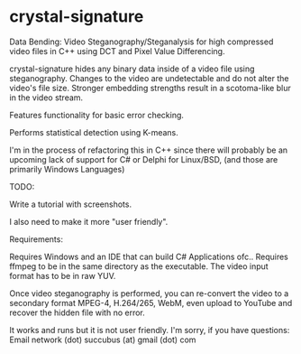 # crystal-signature

Data Bending: Video Steganography/Steganalysis for high compressed video files in C++ using DCT and Pixel Value Differencing. 

crystal-signature hides any binary data inside of a video file using steganography. Changes to the video are undetectable and do not alter the video's file size. Stronger embedding strengths result in a scotoma-like blur in the video stream.

Features functionality for basic error checking.

Performs statistical detection using K-means.

I'm in the process of refactoring this in C++ since there will probably be an upcoming lack of support for C# or Delphi for Linux/BSD, 
(and those are primarily Windows Languages)

TODO:

Write a tutorial with screenshots.

I also need to make it more "user friendly".

Requirements:

Requires Windows and an IDE that can build C# Applications ofc..
Requires ffmpeg to be in the same directory as the executable.
The video input format has to be in raw YUV.

Once video steganography is performed, you can re-convert the video to a secondary format MPEG-4, H.264/265, WebM, even upload to YouTube and recover the hidden file with no error.

It works and runs  but it is not user friendly. I'm sorry, if you have questions:
Email network (dot) succubus (at) gmail (dot) com
